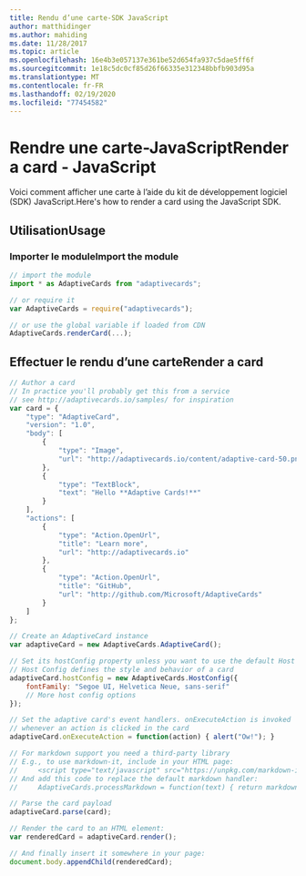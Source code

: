 ```yaml
---
title: Rendu d’une carte-SDK JavaScript
author: matthidinger
ms.author: mahiding
ms.date: 11/28/2017
ms.topic: article
ms.openlocfilehash: 16e4b3e057137e361be52d654fa937c5dae5ff6f
ms.sourcegitcommit: 1e18c5dc0cf85d26f66335e312348bbfb903d95a
ms.translationtype: MT
ms.contentlocale: fr-FR
ms.lasthandoff: 02/19/2020
ms.locfileid: "77454582"
---
```

# <a name="render-a-card---javascript"></a><span data-ttu-id="5a65a-102">Rendre une carte-JavaScript</span><span class="sxs-lookup"><span data-stu-id="5a65a-102">Render a card - JavaScript</span></span>

<span data-ttu-id="5a65a-103">Voici comment afficher une carte à l’aide du kit de développement logiciel (SDK) JavaScript.</span><span class="sxs-lookup"><span data-stu-id="5a65a-103">Here's how to render a card using the JavaScript SDK.</span></span>

## <a name="usage"></a><span data-ttu-id="5a65a-104">Utilisation</span><span class="sxs-lookup"><span data-stu-id="5a65a-104">Usage</span></span>

### <a name="import-the-module"></a><span data-ttu-id="5a65a-105">Importer le module</span><span class="sxs-lookup"><span data-stu-id="5a65a-105">Import the module</span></span>

```js
// import the module
import * as AdaptiveCards from "adaptivecards";

// or require it
var AdaptiveCards = require("adaptivecards");

// or use the global variable if loaded from CDN
AdaptiveCards.renderCard(...);
```

## <a name="render-a-card"></a><span data-ttu-id="5a65a-106">Effectuer le rendu d’une carte</span><span class="sxs-lookup"><span data-stu-id="5a65a-106">Render a card</span></span>

```js
// Author a card
// In practice you'll probably get this from a service
// see http://adaptivecards.io/samples/ for inspiration
var card = {
    "type": "AdaptiveCard",
    "version": "1.0",
    "body": [
        {
            "type": "Image",
            "url": "http://adaptivecards.io/content/adaptive-card-50.png"
        },
        {
            "type": "TextBlock",
            "text": "Hello **Adaptive Cards!**"
        }
    ],
    "actions": [
        {
            "type": "Action.OpenUrl",
            "title": "Learn more",
            "url": "http://adaptivecards.io"
        },
        {
            "type": "Action.OpenUrl",
            "title": "GitHub",
            "url": "http://github.com/Microsoft/AdaptiveCards"
        }
    ]
};

// Create an AdaptiveCard instance
var adaptiveCard = new AdaptiveCards.AdaptiveCard();

// Set its hostConfig property unless you want to use the default Host Config
// Host Config defines the style and behavior of a card
adaptiveCard.hostConfig = new AdaptiveCards.HostConfig({
    fontFamily: "Segoe UI, Helvetica Neue, sans-serif"
    // More host config options
});

// Set the adaptive card's event handlers. onExecuteAction is invoked
// whenever an action is clicked in the card
adaptiveCard.onExecuteAction = function(action) { alert("Ow!"); }

// For markdown support you need a third-party library
// E.g., to use markdown-it, include in your HTML page:
//     <script type="text/javascript" src="https://unpkg.com/markdown-it/dist/markdown-it.js"></script>
// And add this code to replace the default markdown handler:
//     AdaptiveCards.processMarkdown = function(text) { return markdownit().render(text); }

// Parse the card payload
adaptiveCard.parse(card);

// Render the card to an HTML element:
var renderedCard = adaptiveCard.render();

// And finally insert it somewhere in your page:
document.body.appendChild(renderedCard);
```